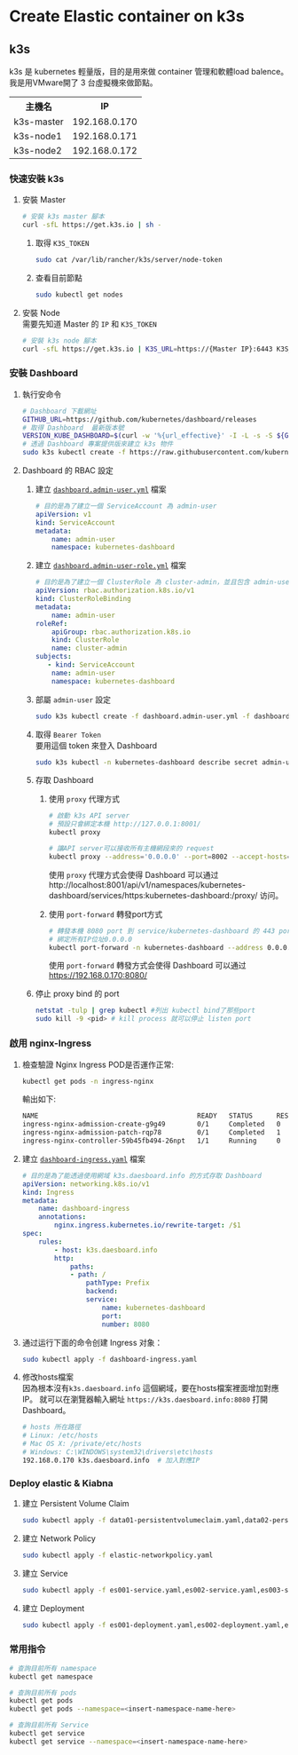 # Create Elastic container  on  k3s

## k3s

k3s 是 kubernetes 輕量版，目的是用來做 container 管理和軟體load balence。  
我是用VMware開了 3 台虛擬機來做節點。

<table>
    <tr>
        <th>主機名</th>
        <th>IP</th>
    </tr>
    <tr>
        <td>k3s-master</td>
        <td>192.168.0.170</td>
    </tr>
    <tr>
        <td>k3s-node1</td>
        <td>192.168.0.171</td>
    </tr>
    <tr>
        <td>k3s-node2</td>
        <td>192.168.0.172</td>
    </tr>
</table>

### 快速安裝 k3s

1. 安裝 Master  

    ```bash
    # 安裝 k3s master 腳本
    curl -sfL https://get.k3s.io | sh -
    ```

    1. 取得 `K3S_TOKEN`  

        ```bash
        sudo cat /var/lib/rancher/k3s/server/node-token
        ```

    2. 查看目前節點

        ```bash
        sudo kubectl get nodes
        ```

2. 安裝 Node  
   需要先知道 Master 的 `IP` 和 `K3S_TOKEN`

    ```bash
    # 安裝 k3s node 腳本
    curl -sfL https://get.k3s.io | K3S_URL=https://{Master IP}:6443 K3S_TOKEN={K3S_TOKEN} sh -
    ```

### 安裝 Dashboard

1. 執行安命令

    ```bash
    # Dashboard 下載網址
    GITHUB_URL=https://github.com/kubernetes/dashboard/releases
    # 取得 Dashboard  最新版本號
    VERSION_KUBE_DASHBOARD=$(curl -w '%{url_effective}' -I -L -s -S ${GITHUB_URL}/latest -o /dev/null | sed -e 's|.*/||')
    # 透過 Dashboard 專案提供版來建立 k3s 物件 
    sudo k3s kubectl create -f https://raw.githubusercontent.com/kubernetes/dashboard/${VERSION_KUBE_DASHBOARD}/aio/deploy/recommended.yaml
    ```

2. Dashboard 的 RBAC 設定

    1. 建立 [`dashboard.admin-user.yml`](./dashboard.admin-user.yml) 檔案

        ```yaml
        # 目的是為了建立一個 ServiceAccount 為 admin-user
        apiVersion: v1
        kind: ServiceAccount
        metadata:
            name: admin-user
            namespace: kubernetes-dashboard
        ```

    2. 建立 [`dashboard.admin-user-role.yml`](./dashboard.admin-user-role.yml) 檔案

        ```yaml
        # 目的是為了建立一個 ClusterRole 為 cluster-admin，並且包含 admin-user 這帳號
        apiVersion: rbac.authorization.k8s.io/v1
        kind: ClusterRoleBinding
        metadata:
            name: admin-user
        roleRef:
            apiGroup: rbac.authorization.k8s.io
            kind: ClusterRole
            name: cluster-admin
        subjects:
           - kind: ServiceAccount
            name: admin-user
            namespace: kubernetes-dashboard
        ```

    3. 部屬 `admin-user` 設定

        ```bash
        sudo k3s kubectl create -f dashboard.admin-user.yml -f dashboard.admin-user-role.yml
        ```

    4. 取得 `Bearer Token`  
        要用這個 token 來登入 Dashboard

        ```bash
        sudo k3s kubectl -n kubernetes-dashboard describe secret admin-user-token | grep '^token'
        ```

    5. 存取 Dashboard  
        1. 使用 `proxy` 代理方式

            ```bash
            # 啟動 k3s API server 
            # 預設只會綁定本機 http://127.0.0.1:8001/
            kubectl proxy 

            # 讓API server可以接收所有主機網段來的 request
            kubectl proxy --address='0.0.0.0' --port=8002 --accept-hosts='^*$'
            ```

            使用 `proxy` 代理方式会使得 Dashboard 可以通过 http://localhost:8001/api/v1/namespaces/kubernetes-dashboard/services/https:kubernetes-dashboard:/proxy/ 访问。

        2. 使用 `port-forward` 轉發port方式

            ```bash
            # 轉發本機 8080 port 到 service/kubernetes-dashboard 的 443 port
            # 綁定所有IP位址0.0.0.0            
            kubectl port-forward -n kubernetes-dashboard --address 0.0.0.0 service/kubernetes-dashboard 8080:443
            ```

            使用 `port-forward` 轉發方式会使得 Dashboard 可以通过 https://192.168.0.170:8080/

    6. 停止 proxy bind 的 port

        ```bash
        netstat -tulp | grep kubectl #列出 kubectl bind了那些port
        sudo kill -9 <pid> # kill process 就可以停止 listen port
        ```

### 啟用 nginx-Ingress 

1. 檢查驗證 Nginx Ingress POD是否運作正常:

    ```bash
    kubectl get pods -n ingress-nginx
    ```

    輸出如下:

    ```sh
    NAME                                        READY   STATUS      RESTARTS    AGE
    ingress-nginx-admission-create-g9g49        0/1     Completed   0          11m
    ingress-nginx-admission-patch-rqp78         0/1     Completed   1          11m
    ingress-nginx-controller-59b45fb494-26npt   1/1     Running     0          11m
    ```

2. 建立 [`dashboard-ingress.yaml`](elastic-yaml/dashboard-ingress.yaml) 檔案

    ```yaml
    # 目的是為了能透過使用網域 k3s.daesboard.info 的方式存取 Dashboard
    apiVersion: networking.k8s.io/v1
    kind: Ingress
    metadata:
        name: dashboard-ingress
        annotations:
            nginx.ingress.kubernetes.io/rewrite-target: /$1
    spec:
        rules:
            - host: k3s.daesboard.info
            http:
                paths:
                - path: /
                    pathType: Prefix
                    backend:
                    service:
                        name: kubernetes-dashboard
                        port:
                        number: 8080
    ```

3. 通过运行下面的命令创建 Ingress 对象：

    ```bash
    sudo kubectl apply -f dashboard-ingress.yaml
    ```

4. 修改hosts檔案  
    因為根本沒有`k3s.daesboard.info` 這個網域，要在hosts檔案裡面增加對應IP。
    就可以在瀏覽器輸入網址 `https://k3s.daesboard.info:8080` 打開 Dashboard。

    ```bash
    # hosts 所在路徑 
    # Linux: /etc/hosts
    # Mac OS X: /private/etc/hosts
    # Windows: C:\WINDOWS\system32\drivers\etc\hosts
    192.168.0.170 k3s.daesboard.info  # 加入對應IP
    ```

### Deploy elastic & Kiabna

1. 建立 Persistent Volume Claim

    ```bash
    sudo kubectl apply -f data01-persistentvolumeclaim.yaml,data02-persistentvolumeclaim.yaml,data03-persistentvol umeclaim.yaml,dbdata-persistentvolumeclaim.yaml
    ```

2. 建立 Network Policy

    ```bash
    sudo kubectl apply -f elastic-networkpolicy.yaml
    ```

3. 建立 Service

    ```bash
    sudo kubectl apply -f es001-service.yaml,es002-service.yaml,es003-service.yaml,kibana-service.yaml,mariadb-service.yaml
    ```

4. 建立 Deployment

    ```bash
    sudo kubectl apply -f es001-deployment.yaml,es002-deployment.yaml,es003-deployment.yaml,kibana-deploymen.yaml,mariadb-deployment.yaml
    ```

### 常用指令

```bash
# 查詢目前所有 namespace
kubectl get namespace 

# 查詢目前所有 pods
kubectl get pods
kubectl get pods --namespace=<insert-namespace-name-here>

# 查詢目前所有 Service
kubectl get service
kubectl get service --namespace=<insert-namespace-name-here>
```
